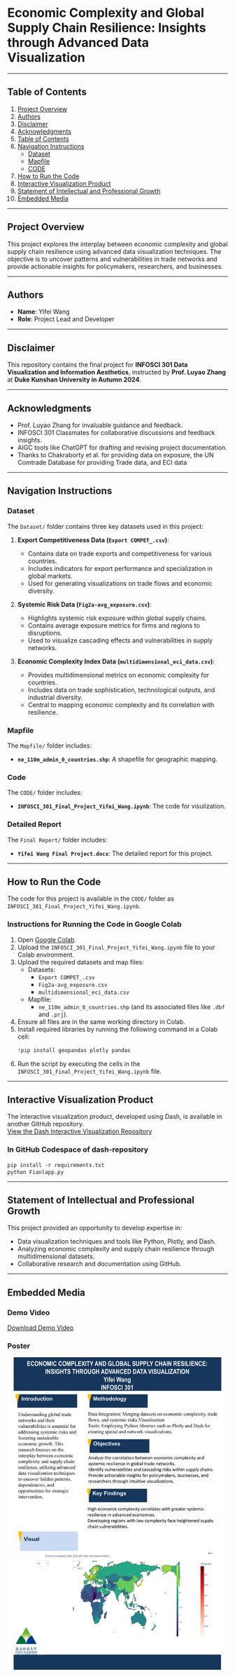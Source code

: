 # Economic Complexity and Global Supply Chain Resilience: Insights through Advanced Data Visualization

---
## Table of Contents
1. [Project Overview](#project-overview)
2. [Authors](#authors)
3. [Disclaimer](#disclaimer)
4. [Acknowledgments](#acknowledgments)
5. [Table of Contents](#table-of-contents)
6. [Navigation Instructions](#navigation-instructions)
    - [Dataset](#dataset)
    - [Mapfile](#mapfile)
    - [CODE](#CODE)
7. [How to Run the Code](#how-to-run-the-code)
8. [Interactive Visualization Product](#Interactive-Visualization-Product)
9. [Statement of Intellectual and Professional Growth](#statement-of-intellectual-and-professional-growth)
10. [Embedded Media](#embedded-media)
---
## Project Overview
This project explores the interplay between economic complexity and global supply chain resilience using advanced data visualization techniques. The objective is to uncover patterns and vulnerabilities in trade networks and provide actionable insights for policymakers, researchers, and businesses.

---

## Authors
- **Name**: Yifei Wang
- **Role**: Project Lead and Developer


---
## Disclaimer
This repository contains the final project for **INFOSCI 301 Data Visualization and Information Aesthetics**, instructed by **Prof. Luyao Zhang** at **Duke Kunshan University in Autumn 2024**.

---

## Acknowledgments
- Prof. Luyao Zhang for invaluable guidance and feedback.
- INFOSCI 301 Classmates for collaborative discussions and feedback insights.
- AIGC tools like ChatGPT for drafting and revising project documentation.
- Thanks to Chakraborty et al. for providing data on exposure,  the UN Comtrade Database for providing Trade data, and ECI data

---

## Navigation Instructions
### Dataset
The `Dataset/` folder contains three key datasets used in this project:
1. **Export Competitiveness Data (`Export COMPET_.csv`)**:
   - Contains data on trade exports and competitiveness for various countries.
   - Includes indicators for export performance and specialization in global markets.
   - Used for generating visualizations on trade flows and economic diversity.

2. **Systemic Risk Data (`Fig2a-avg_exposure.csv`)**:
   - Highlights systemic risk exposure within global supply chains.
   - Contains average exposure metrics for firms and regions to disruptions.
   - Used to visualize cascading effects and vulnerabilities in supply networks.

3. **Economic Complexity Index Data (`multidimensional_eci_data.csv`)**:
   - Provides multidimensional metrics on economic complexity for countries.
   - Includes data on trade sophistication, technological outputs, and industrial diversity.
   - Central to mapping economic complexity and its correlation with resilience.
### Mapfile
The `Mapfile/` folder includes:
- **`ne_110m_admin_0_countries.shp`**: A shapefile for geographic mapping.
### Code
The `CODE/` folder includes:
- **`INFOSCI_301_Final_Project_Yifei_Wang.ipynb`**: The code for visulization.
### Detailed Report
The `Final Report/` folder includes:
- **`Yifei Wang Final Project.docx`**: The detailed report for this project.
---

## How to Run the Code
The code for this project is available in the `CODE/` folder as `INFOSCI_301_Final_Project_Yifei_Wang.ipynb`.

### Instructions for Running the Code in Google Colab
1. Open [Google Colab](https://colab.research.google.com).
2. Upload the `INFOSCI_301_Final_Project_Yifei_Wang.ipynb` file to your Colab environment.
3. Upload the required datasets and map files:
    - Datasets: 
      - `Export COMPET_.csv`
      - `Fig2a-avg_exposure.csv`
      - `multidimensional_eci_data.csv`
    - Mapfile:
      - `ne_110m_admin_0_countries.shp` (and its associated files like `.dbf` and `.prj`).
4. Ensure all files are in the same working directory in Colab.
5. Install required libraries by running the following command in a Colab cell:
    ```python
    !pip install geopandas plotly pandas
    ```
6. Run the script by executing the cells in the `INFOSCI_301_Final_Project_Yifei_Wang.ipynb` file.

---
## Interactive Visualization Product
The interactive visualization product, developed using Dash, is available in another GitHub repository.  
[View the Dash Interactive Visualization Repository](https://github.com/Yifei-unavailable/dash-yifei.git)
### In GitHub Codespace of dash-repository
  ```
pip install -r requirements.txt
python Fianlapp.py
  ```

---
## Statement of Intellectual and Professional Growth
This project provided an opportunity to develop expertise in:
- Data visualization techniques and tools like Python, Plotly, and Dash.
- Analyzing economic complexity and supply chain resilience through multidimensional datasets.
- Collaborative research and documentation using GitHub.

---
## Embedded Media
### Demo Video
[Download Demo Video](Demo%20Video_INFOSCI%20301_Yifei%20Wang.mp4)

### Poster
![Project Poster](Poster/Poster-1.png)


